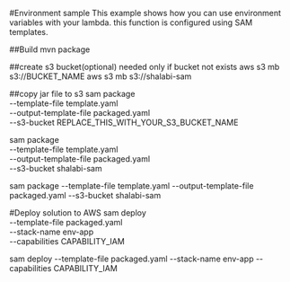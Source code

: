 #Environment sample
This example shows how you can use environment variables with your lambda. this function is configured using SAM templates.

##Build
mvn package

##create s3 bucket(optional) needed only if bucket not exists
aws s3 mb s3://BUCKET_NAME
aws s3 mb s3://shalabi-sam

##copy jar file to s3
sam package \
    --template-file template.yaml \
    --output-template-file packaged.yaml \
    --s3-bucket REPLACE_THIS_WITH_YOUR_S3_BUCKET_NAME
    
sam package \
    --template-file template.yaml \
    --output-template-file packaged.yaml \
    --s3-bucket shalabi-sam
    
sam package --template-file template.yaml --output-template-file packaged.yaml --s3-bucket shalabi-sam   


#Deploy solution to AWS
sam deploy \
    --template-file packaged.yaml \
    --stack-name env-app \
    --capabilities CAPABILITY_IAM
    
sam deploy --template-file packaged.yaml --stack-name env-app --capabilities CAPABILITY_IAM